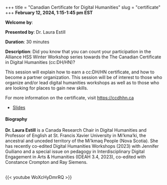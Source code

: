 +++
title = "Canadian Certificate for Digital Humanities"
slug = "certificate"
+++
**February 12, 2024, 1:15-1:45 pm EST**

**Welcome by**: 

**Presented by**: Dr. Laura Estill

**Duration**: 30 minutes

**Description**: Did you know that you can count your participation in the Alliance HSS Winter Workshop series
towards the The Canadian Certificate in Digital Humanities
(cc:DH/HN)?

This session will explain how to earn a cc:DH/HN certificate, and how to become a partner organization. This
session will be of interest to those who organize and/or lead digital humanities workshops as well as to those
who are looking for places to gain new skills.

For more information on the certificate, visit https://ccdhhn.ca

* [Slides](https://docs.google.com/presentation/d/1tQSNGTN7RwdIO738ZFVFAxxweS0vOb0ePB731f45DeU/edit)

#### Biography

**Dr. Laura Estill** is a Canada Research Chair in Digital Humanities
and Professor of English at St. Francis Xavier University in Mi’kma’ki,
the ancestral and unceded territory of the Mi’kmaq People (Nova Scotia).
She has recently co-edited Digital Humanities Workshops (2023)
with Jennifer Guiliano and a special issue on pedagogy in
Interdisciplinary Digital Engagement in Arts & Humanities (IDEAH
3.4, 2023), co-edited with Constance Crompton and Ray Siemens.

<br>
{{< youtube WoXcHyDmrRQ >}}
